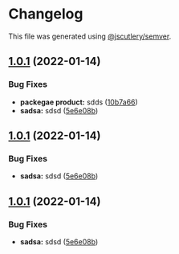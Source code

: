 # Changelog

This file was generated using [@jscutlery/semver](https://github.com/jscutlery/semver).

## [1.0.1](https://github.com/Patrick1982/nx/compare/api-product-service-1.0.0...api-product-service-1.0.1) (2022-01-14)


### Bug Fixes

* **packegae product:** sdds ([10b7a66](https://github.com/Patrick1982/nx/commit/10b7a66bb4137a54281e744d57d7045af1636537))
* **sadsa:** sdsd ([5e6e08b](https://github.com/Patrick1982/nx/commit/5e6e08b4c83bcca85dee52cf0ffb5e24af6825a3))



## [1.0.1](https://github.com/Patrick1982/nx/compare/api-product-service-1.0.0...api-product-service-1.0.1) (2022-01-14)


### Bug Fixes

* **sadsa:** sdsd ([5e6e08b](https://github.com/Patrick1982/nx/commit/5e6e08b4c83bcca85dee52cf0ffb5e24af6825a3))



## [1.0.1](https://github.com/Patrick1982/nx/compare/api-product-service-1.0.0...api-product-service-1.0.1) (2022-01-14)


### Bug Fixes

* **sadsa:** sdsd ([5e6e08b](https://github.com/Patrick1982/nx/commit/5e6e08b4c83bcca85dee52cf0ffb5e24af6825a3))
